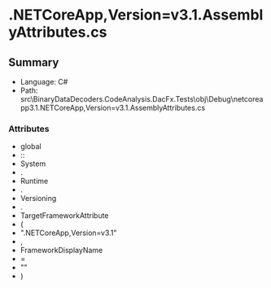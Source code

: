 ﻿# .NETCoreApp,Version=v3.1.AssemblyAttributes.cs

## Summary

* Language: C#
* Path: src\BinaryDataDecoders.CodeAnalysis.DacFx.Tests\obj\Debug\netcoreapp3.1\.NETCoreApp,Version=v3.1.AssemblyAttributes.cs

### Attributes

 - global
 - ::
 - System
 - .
 - Runtime
 - .
 - Versioning
 - .
 - TargetFrameworkAttribute
 - (
 - ".NETCoreApp,Version=v3.1"
 - ,
 - FrameworkDisplayName
 - =
 - ""
 - )

